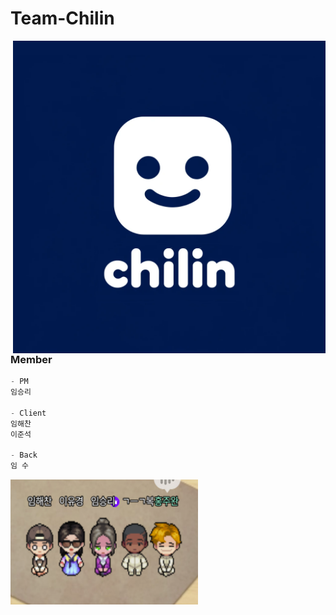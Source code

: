 # Team-Chilin
<img src="/profile/chilinProfile.png" width="500" height="500" align="right"/>

### Member

```js
- PM
임승리

- Client
임해찬
이준석

- Back
임 수

```
<img src="/profile/zep.png" width="300" height="200" align="left"/>
